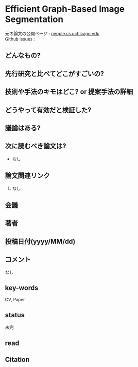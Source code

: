 # Efficient Graph-Based Image Segmentation

元の論文の公開ページ : [people.cs.uchicago.edu](http://people.cs.uchicago.edu/~pff/papers/seg-ijcv.pdf)  
Github Issues : 

## どんなもの?


## 先行研究と比べてどこがすごいの?

## 技術や手法のキモはどこ? or 提案手法の詳細

## どうやって有効だと検証した?

## 議論はある?

## 次に読むべき論文は?
- なし

## 論文関連リンク
1. なし

## 会議

## 著者

## 投稿日付(yyyy/MM/dd)

## コメント
なし

## key-words
CV, Paper

## status
未完

## read

## Citation
